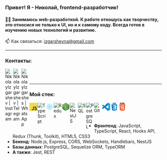### Привет! Я - Николай, frontend-разработчик!

#### 👨‍💻 Занимаюсь web-разработкой. К работе отношусь как творчеству, это относися не только к UI, но и к самому коду. Всегда готов в изучению новых технологий и развитию. 
📫 Как связаться: izgarshevna@gmail.com

---
### Контакты:
<a href="https://www.instagram.com/nikolayizgarshev" title="Instagram!">
<img align="left" alt="NikolayIzgarshev | Instagram" width="26px" src="https://img.icons8.com/fluency/48/000000/instagram-new.png" /></a>
<a href="https://t.me/NikolaiIzgarshev" title="Telegram!">
<img align="left" alt="NikolayIzgarshev | Telegram" width="26px" src="https://img.icons8.com/fluency/48/000000/telegram-app.png" /></a>
<a href="https://wa.me/79313566480" title="WhatsApp!">
<img align="left" alt="NikolayIzgarshes | WhatsApp" width="26px" src="https://img.icons8.com/color/48/000000/whatsapp.png" /></a><br><br>

---
### Мой стек:

<img align="left" alt="JavaScript" width="26px" src="https://raw.githubusercontent.com/github/explore/80688e429a7d4ef2fca1e82350fe8e3517d3494d/topics/javascript/javascript.png" />
<img align="left" alt="TypeScript" width="26px" src="https://img.icons8.com/color/48/000000/typescript.png"/>
<img align="left" alt="React" width="26px" src="https://raw.githubusercontent.com/github/explore/80688e429a7d4ef2fca1e82350fe8e3517d3494d/topics/react/react.png" />
<img align="left" alt="Redux"  width="26px" src="https://img.icons8.com/color/48/000000/redux.png"/>
<img align="left" alt="Node.js" width="26px" src="https://raw.githubusercontent.com/github/explore/80688e429a7d4ef2fca1e82350fe8e3517d3494d/topics/nodejs/nodejs.png" />
<img align="left" alt="NestJS" width="26px" src="https://camo.githubusercontent.com/62f793841facaf3fd1aeeffbf043bd1318cd85f70713634360981def11b4ae28/68747470733a2f2f6873746f2e6f72672f67657470726f2f686162722f706f73745f696d616765732f6431312f3938622f6163382f64313139386261633865346365643064383964356535393833303631663431382e706e67" />
<img align="left" alt="SQL" width="26px" src="https://img.icons8.com/color-glass/48/000000/sql.png"/>
<img align="left" alt="PostgreSQL" width="26px" src="https://img.icons8.com/color/50/000000/postgreesql.png"/>
<img align="left" alt="Git" width="26px" src="https://img.icons8.com/color/48/000000/git.png"/>
<img align="left" alt="Visual Studio Code" width="26px" src="https://raw.githubusercontent.com/github/explore/80688e429a7d4ef2fca1e82350fe8e3517d3494d/topics/visual-studio-code/visual-studio-code.png" />
<img align="left" alt="CSS3" width="26px" src="https://raw.githubusercontent.com/github/explore/80688e429a7d4ef2fca1e82350fe8e3517d3494d/topics/css/css.png" />
<img align="left" alt="HTML5" width="26px" src="https://raw.githubusercontent.com/github/explore/80688e429a7d4ef2fca1e82350fe8e3517d3494d/topics/html/html.png" />

<br/>
<br/>
<br/>

- **Фронтенд**: JavaScript, TypeScript, React, Hooks API, Redux (Thunk, Toolkit), HTML5, CSS3
- **Бекенд**: Node.js, Express, CORS, WebSockets, Handlebars, NestJS
- **Базы данных**: PostgreSQL, Sequelize ORM, TypeORM
- **A также**: Jest, REST


<!--
**NikolaiIzg/NikolaiIzg** is a ✨ _special_ ✨ repository because its `README.md` (this file) appears on your GitHub profile.
-->
